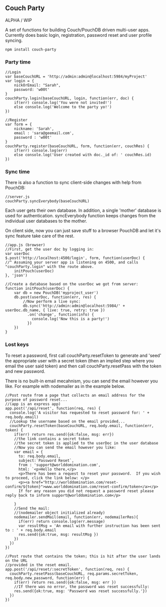 ##  Couch Party

ALPHA / WIP

A set of functions for building Couch/PouchDB driven multi-user apps.   Currently does basic login, registration, password reset and user profile syncing. 

```
npm install couch-party
```


### Party time

```
//Login
var baseCouchURL = 'http://admin:admin@localhost:5984/myProject'
var login = {
    nickOrEmail: "Sarah", 
    password: 'w00t'
}
couchParty.login(baseCouchURL, login, function(err, doc) {
    if(err) console.log('You were not invited!')
    else console.log('Welcome to the party yo!')
})
```

```
//Register
var form = {
    nickname: 'Sarah', 
    email : 'sara@geemail.com', 
    password : 'w00t'
}
couchParty.register(baseCouchURL, form, function(err, couchRes) {
    if(err) console.log(err)
    else console.log('User created with doc._id of: ' couchRes.id)
})
```



### Sync time

There is also a function to sync client-side changes with help from PouchDB: 

```
//server.js
couchParty.syncEverybody(baseCouchURL)
```

Each user gets their own database.  In addition, a single 'mother' database is used for authentication.  syncEverybody function keeps changes from the individual user databases to the mother.  

On client side, now you can just save stuff to a browser PouchDB and let it's sync feature take care of the rest. 

```
//app.js (browser)
//First, get the user doc by logging in: 
var userDoc
$.post('http://localhost:4500/login', form, function(userDoc) {
//^ Assuming your server app is listening on 4500, and calls "couchParty.login" with the route above. 
    initPouch(userDoc)
}, 'json')

//Create a database based on the userDoc we got from server: 
function initPouch(userDoc) {
    var db = new PouchDB('myproject_user')
    db.post(userDoc, function(err, res) {
        //Now perform a live sync: 
        db.sync('http://admin:admin@localhost:5984/' + userDoc.db_name, { live: true, retry: true })
          .on('change', function(info) {
            console.log('Now this is a party!')
          })
    })
}
```


### Lost keys

To reset a password, first call couchParty.resetToken to generate and 'seed' the appropriate user with a secret token (then an implied step where you email the user said token) and then call couchParty.resetPass with the token and new password. 

There is no built-in email mecahnism, you can send the email however you like. For example with nodemailer as in the example below.

```
//Post route from a page that collects an email address for the purpose of password reset...
//(app is an express app)
app.post('/api/reset', function(req, res) {
  console.log('A visitor has requested to reset password for: ' + req.body.email)
  //Lookup the username based on the email provided...
  couchParty.resetToken(baseCouchURL, req.body.email, function(err, token) {
    if(err) return res.send({ok:false, msg: err})  
    //the link contains a secret token
    //the secret token is applied to the userDoc in the user database
    //Now you can send the email however you like:
    var email = {
      to: req.body.email, 
      subject:`Password Reset`, 
      from : 'support@worlddomination.com', 
      html: `<p>Hello there,</p>
      <p>There has been a request to reset your password.  If you wish to proceed, click the link below: </p>
      <p><a href="http://worlddomination.com/reset-confirm/${token}">www.worlddomination.com/reset-confirm/token</a></p>
      If for any reason you did not request a password reset please reply back to inform support@worlddomination.com</p>
      `
    }
    //Send the mail: 
    //(nodemailer object initialized already)
    nodemailer.sendMail(email, function(err, nodemailerRes){
      if(err) return console.log(err.message)
      var resultMsg = 'An email with further instruction has been sent to : ' + req.body.email
      res.send({ok:true, msg: resultMsg })
    })
  })
})

//Post route that contains the token; this is hit after the user lands on the URL
//provided in the reset email.
app.post('/api/reset/:secretToken', function(req, res) {
  couchParty.resetPass(baseCouchURL, req.params.secretToken, req.body.new_password, function(err) {
    if(err) return res.send({ok:false, msg: err })
    //If there was no error, the password was reset successfully: 
    res.send({ok:true, msg: 'Password was reset successfully.'})
  })
})
```





